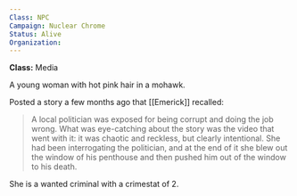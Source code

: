 ```yaml
---
Class: NPC
Campaign: Nuclear Chrome
Status: Alive
Organization: 
---
```

**Class:** Media

A young woman with hot pink hair in a mohawk.

Posted a story a few months ago that [[Emerick]] recalled:
>A local politician was exposed for being corrupt and doing the job wrong. What was eye-catching about the story was the video that went with it: it was chaotic and reckless, but clearly intentional. She had been interrogating the politician, and at the end of it she blew out the window of his penthouse and then pushed him out of the window to his death. 

She is a wanted criminal with a crimestat of 2.